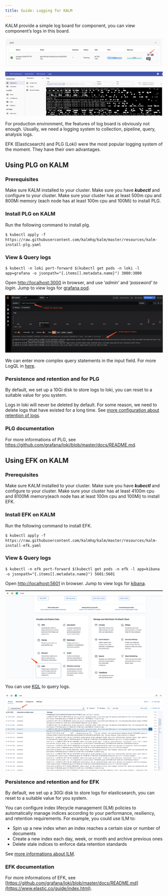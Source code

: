 ```yaml
---
title: Guide: Logging for KALM
---
```


KALM provide  a simple log board for component, you can view component’s logs in this board. 

![guide-logging-for-kalm1.png](assets/guide-logging-for-kalm1.png)

![guide-logging-for-kalm2.png](assets/guide-logging-for-kalm2.png)

For production environment, the features of log board is obviously not enough. Usually, we need a logging system to collection, pipeline, query, analysis logs.

EFK (Elasticsearch) and PLG (Loki) were the most popular logging system of the moment. They have their own advantages.

## Using PLG on KALM

### Prerequisites

Make sure KALM installed to your cluster.
Make sure you have ***kubectl*** and configure to your cluster.
Make sure your cluster has at least 500m cpu and 800Mi memory (each node has at least 100m cpu and 100Mi) to install PLG.

### Install PLG on KALM

Run the following command to install plg.

```
$ kubectl apply -f https://raw.githubusercontent.com/kalmhq/kalm/master/resources/kalm-install-plg.yaml
```

### View & Query logs

```
$ kubectl -n loki port-forward $(kubectl get pods -n loki -l app=grafana -o jsonpath="{.items[].metadata.name}") 3000:3000

```

Open [http://localhost:3000](http://localhost:3000/login) in browser, and use ‘*admin’* and ‘*password’ to login.*
Jump to view logs for [grafana pod](http://localhost:3000/explore?orgId=1&left=[%22now-1h%22,%22now%22,%22Loki%22,{%22expr%22:%22{job=\%22loki/grafana\%22}%22},{%22mode%22:%22Logs%22},{%22ui%22:[true,true,true,%22none%22]}]).

![guide-logging-for-kalm3.png](assets/guide-logging-for-kalm3.png)

We can enter more complex query statements in the input field. For more LogQL in [here](https://github.com/grafana/loki/blob/v1.5.0/docs/logql.md).

### Persistence and retention and for PLG

By default, we set up a 10Gi disk to store logs to loki, you can reset to a suitable value for you system.

Logs in loki will never be deleted by default. For some reason, we need to delete logs that have existed for a long time. See [more configuration about retention of logs](https://github.com/grafana/loki/blob/master/docs/sources/configuration/_index.md#table_manager_config).

### PLG documentation

For more informations of PLG, see https://github.com/grafana/loki/blob/master/docs/README.md.


## Using EFK on KALM

### Prerequisites

Make sure KALM installed to your cluster.
Make sure you have ***kubectl*** and configure to your cluster.
Make sure your cluster has at least 4100m cpu and 8100Mi memory(each node has at least 100m cpu and 100Mi) to install EFK.

### Install EFK on KALM

Run the following command to install EFK.

```
$ kubectl apply -f https://raw.githubusercontent.com/kalmhq/kalm/master/resources/kalm-install-efk.yaml

```

### View & Query logs

```
$ kubectl -n efk port-forward $(kubectl get pods -n efk -l app=kibana -o jsonpath="{.items[].metadata.name}") 5601:5601

```

Open [http://localhost:5601](http://localhost:5601/) in browser.
Jump to view logs for [kibana](http://localhost:5601/app/logs/stream).

![guide-logging-for-kalm4.png](assets/guide-logging-for-kalm4.png)

You can use [KQL](https://www.elastic.co/guide/en/kibana/master/kuery-query.html) to query logs.

![guide-logging-for-kalm5.png](assets/guide-logging-for-kalm5.png)

### Persistence and retention and for EFK

By default, we set up a 30Gi disk to store logs for elasticsearch, you can reset to a suitable value for you system.

You can configure index lifecycle management (ILM) policies to automatically manage indices according to your performance, resiliency, and retention requirements. For example, you could use ILM to:

* Spin up a new index when an index reaches a certain size or number of documents
* Create a new index each day, week, or month and archive previous ones
* Delete stale indices to enforce data retention standards

 See [more informations about ILM](https://www.elastic.co/guide/en/elasticsearch/reference/7.8//index-lifecycle-management.html).

### EFK documentation

For more informations of EFK, see [https://github.com/grafana/loki/blob/master/docs/README.md](https://www.elastic.co/guide/index.html).
